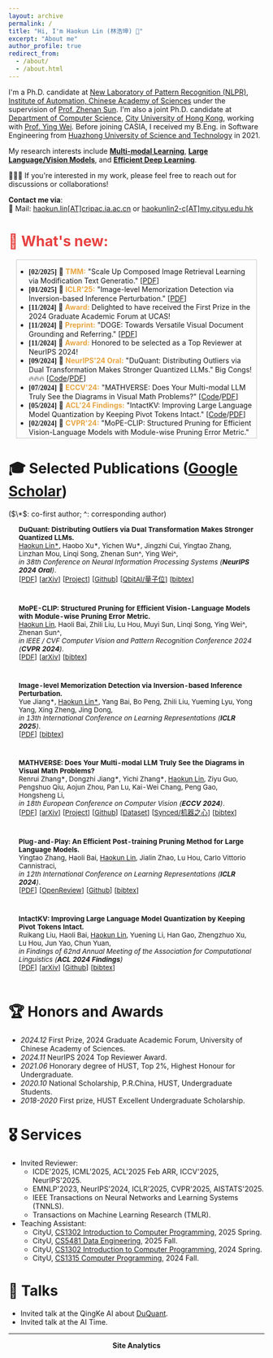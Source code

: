 ```yaml
---
layout: archive
permalink: /
title: "Hi, I'm Haokun Lin (林浩坤) 🍻"
excerpt: "About me"
author_profile: true
redirect_from: 
  - /about/
  - /about.html
---
```



I'm a Ph.D. candidate at [New Laboratory of Pattern Recognition (NLPR)](http://cripac.ia.ac.cn/en/EN/volumn/home.shtml), [Institute of Automation, Chinese Academy of Sciences](https://english.ia.cas.cn/) under the supervision of [Prof. Zhenan Sun](http://www.cbsr.ia.ac.cn/users/znsun/). I'm also a joint Ph.D. candidate at [Department of Computer Science](https://www.cs.cityu.edu.hk/), [City University of Hong Kong](https://www.cityu.edu.hk/), working with [Prof. Ying Wei](https://wei-ying.net/). 
Before joining CASIA, I received my B.Eng. in Software Engineering from [Huazhong University of Science and Technology](https://english.hust.edu.cn/) in 2021.
 

My research interests include **<u>Multi-modal Learning</u>**, **<u>Large Language/Vision Models</u>**, and **<u>Efficient Deep Learning</u>**.

👋👋👋 If you're interested in my work, please feel free to reach out for discussions or collaborations!

**Contact me via**:  
📧 Mail: [haokun.lin[AT]cripac.ia.ac.cn](haokun.lin@cripac.ia.ac.cn) or [haokunlin2-c[AT]my.cityu.edu.hk](haokunlin2-c@my.cityu.edu.hk)

<h1 style="color: rgb(231, 65, 65);">🌈 What's new:</h1>

<div style="height: 350px; overflow: auto; border: 1px solid #ccc; margin: 15px;">

<ul>
  <li><strong style="font-family: Consolas;">[02/2025]</strong>  🎉 <b style="color: rgb(231, 165, 65);">TMM:</b> "Scale Up Composed Image Retrieval Learning via Modification Text Generatio." [<a href="https://arxiv.org/pdf/2504.05316">PDF</a>]</li>
  <li><strong style="font-family: Consolas;">[01/2025]</strong>  🎉 <b style="color: rgb(231, 165, 65);">ICLR'25:</b> "Image-level Memorization Detection via Inversion-based Inference Perturbation." [<a href="https://openreview.net/pdf?id=vwOq7twk7L">PDF</a>]</li>
  <li><strong style="font-family: Consolas;">[11/2024]</strong>  🚀 <b style="color: rgb(231, 165, 65);">Award:</b> Delighted to have received the First Prize in the 2024 Graduate Academic Forum at UCAS!</li>
  <li><strong style="font-family: Consolas;">[11/2024]</strong>  📜 <b style="color: rgb(231, 165, 65);">Preprint:</b> "DOGE: Towards Versatile Visual Document Grounding and Referring." [<a href="https://arxiv.org/pdf/2411.17125">PDF</a>]</li>
  <li><strong style="font-family: Consolas;">[11/2024]</strong>  🚀 <b style="color: rgb(231, 165, 65);">Award:</b> Honored to be selected as a Top Reviewer at NeurIPS 2024!</li>
 <li><strong style="font-family: Consolas;">[09/2024]</strong>  🎉 <b style="color: rgb(231, 165, 65);">NeurIPS'24 Oral:</b> "DuQuant: Distributing Outliers via Dual Transformation Makes Stronger Quantized LLMs." Big Congs! 🔥🔥🔥 [<a href="https://github.com/Hsu1023/DuQuant">Code</a>/<a href="https://arxiv.org/pdf/2406.01721">PDF</a>]</li>
  <li><strong style="font-family: Consolas;">[07/2024]</strong>  🎉 <b style="color: rgb(231, 165, 65);">ECCV'24:</b> "MATHVERSE: Does Your Multi-modal LLM Truly See the Diagrams in Visual Math Problems?" [<a href="https://github.com/ZrrSkywalker/MathVerse">Code</a>/<a href="https://arxiv.org/pdf/2403.14624">PDF</a>]</li>
  <li><strong style="font-family: Consolas;">[05/2024]</strong>  🎉 <b style="color: rgb(231, 165, 65);">ACL'24 Findings:</b> "IntactKV: Improving Large Language Model Quantization by Keeping Pivot Tokens Intact." [<a href="https://github.com/ruikangliu/IntactKV">Code</a>/<a href="https://arxiv.org/pdf/2403.01241">PDF</a>]</li>
  <li><strong style="font-family: Consolas;">[02/2024]</strong>  🎉  <b style="color: rgb(231, 165, 65);">CVPR'24:</b> "MoPE-CLIP: Structured Pruning for Efficient Vision-Language Models with Module-wise Pruning Error Metric." [<a href="https://arxiv.org/pdf/2403.07839">PDF</a>]</li>
  <li><strong style="font-family: Consolas;">[01/2024]</strong>  🎉  <b style="color: rgb(231, 165, 65);">ICLR'24:</b> "Plug-and-Play: An Efficient Post-training Pruning Method for Large Language Models." [<a href="https://github.com/biomedical-cybernetics/Relative-importance-and-activation-pruning">Code</a>/<a href="https://openreview.net/pdf?id=Tr0lPx9woF">PDF</a>]</li>
  <li><strong style="font-family: Consolas;">[03/2022]</strong>  🎓 <b style="color: rgb(231, 165, 65);">Starting Joint Ph.D.@CityU:</b> I will join Prof. <a href="https://wei-ying.net/">Ying Wei</a>'s group at CityU in 2022 Fall!</li>
  <li><strong style="font-family: Consolas;">[09/2021]</strong>  🎓 <b style="color: rgb(231, 165, 65);">Starting Ph.D.@CASIA:</b> I will join Prof. <a href="http://www.cbsr.ia.ac.cn/users/znsun/">Zhenan Sun</a>'s group at NLPR, CASIA in 2021 Fall!</li>
  <li><strong style="font-family: Consolas;">[06/2021]</strong>  🎓 <b style="color: rgb(231, 165, 65);">Graduation@HUST:</b> Recieved my Bachelor's Degree from Huazhong University of Science and Technology with Honorary degree.</li>
</ul>
</div>



# 🎓 Selected Publications ([Google Scholar](https://scholar.google.com/citations?user=7DnpUlIAAAAJ))
($\*$: co-first author;  ^: corresponding author)
<table style="width:100%;border:None;border-spacing:0px;border-collapse:separate;margin-right:0;margin-left:0;margin-top:-1.5em;font-size:0.95em;">
  <tr>
    <!-- <td style="padding:8px;width:30%;vertical-align:middle;border:none;">
      <a href="images/.png">
      <img src='images/.png' width="300">
      </a>
    </td> -->
    <td style="padding:20px;width:70%;vertical-align:middle;border-right:none;border-bottom:none;">
      <b>DuQuant: Distributing Outliers via Dual Transformation Makes Stronger Quantized LLMs.</b> 
      <br>
      <u>Haokun Lin*</u>, Haobo Xu*, Yichen Wu*, Jingzhi Cui, Yingtao Zhang, Linzhan Mou, Linqi Song, Zhenan Sun^, Ying Wei^,
      <br>
      <i>in 38th Conference on Neural Information Processing Systems (<b>NeurIPS 2024 Oral</b>)</i>. 
      <br>
      [<a href="https://arxiv.org/pdf/2406.01721">PDF</a>]
      [<a href="https://arxiv.org/pdf/2406.01721">arXiv</a>]
      [<a href="https://duquant.github.io/">Project</a>]
      [<a href="https://github.com/Hsu1023/DuQuant">Github</a>]
      [<a href="https://mp.weixin.qq.com/s/lM4HeylIivW8c2o5f6J8wg">QbitAI/量子位</a>] 
      [<a href="https://scholar.googleusercontent.com/scholar.bib?q=info:7ed_gRMZ2K8J:scholar.google.com/&output=citation&scisdr=ClGb7WsHEJj5ikR5kvs:AFWwaeYAAAAAZ_t_ivuNiaHr_MEN49QUocTVDlA&scisig=AFWwaeYAAAAAZ_t_isLaMkGx5aFWqySHBsqSer8&scisf=4&ct=citation&cd=-1&hl=en">bibtex</a>]
    </td>
  </tr>

  <tr>
    <!-- <td style="padding:8px;width:30%;vertical-align:middle;border:none;">
      <a href="images/.png">
      <img src='images/.png' width="300">
      </a>
    </td> -->
    <td style="padding:20px;width:70%;vertical-align:middle;border-right:none;border-bottom:none;">
       <b>MoPE-CLIP: Structured Pruning for Efficient Vision-Language Models with Module-wise Pruning Error Metric.</b> 
      <br>
      <u>Haokun Lin</u>, Haoli Bai, Zhili Liu, Lu Hou, Muyi Sun, Linqi Song, Ying Wei^, Zhenan Sun^,
      <br>
      <i>in IEEE / CVF Computer Vision and Pattern Recognition Conference 2024 (<b>CVPR 2024</b>).</i>
      <br>
      [<a href="https://arxiv.org/pdf/2403.07839">PDF</a>]
      [<a href="https://arxiv.org/abs/2403.07839">arXiv</a>] 
      [<a href="https://scholar.googleusercontent.com/scholar.bib?q=info:8JMVX1X1EywJ:scholar.google.com/&output=citation&scisdr=ClGb7WsHEJj5ikR5qgY:AFWwaeYAAAAAZ_t_sgZf0jXNAehvp4b2wptIGY0&scisig=AFWwaeYAAAAAZ_t_snJf8JYEvv0mKJP1MpwYz5s&scisf=4&ct=citation&cd=-1&hl=en">bibtex</a>]
    </td>
  </tr>

  <tr>
    <!-- <td style="padding:8px;width:30%;vertical-align:middle;border:none;">
      <a href="images/.png">
      <img src='images/.png' width="300">
      </a>
    </td> -->
    <td style="padding:20px;width:70%;vertical-align:middle;border-right:none;border-bottom:none;">
       <b>Image-level Memorization Detection via Inversion-based Inference Perturbation.</b> 
      <br>
      Yue Jiang*, <u>Haokun Lin*</u>, Yang Bai, Bo Peng, Zhili Liu, Yueming Lyu, Yong Yang, Xing Zheng, Jing Dong,
      <br>
      <i>in 13th International Conference on Learning Representations (<b>ICLR 2025</b>)</i>. 
      <br>
      [<a href="https://openreview.net/pdf?id=vwOq7twk7L">PDF</a>]
      [<a href="https://scholar.googleusercontent.com/scholar.bib?q=info:QLPWAqSZxR0J:scholar.google.com/&output=citation&scisdr=ClGb7WsaEJj5ikR5wk0:AFWwaeYAAAAAZ_t_2kwQyRuZ_GFWpFMIJGCFa5g&scisig=AFWwaeYAAAAAZ_t_2tyVM3U6q28uzR1k11m-W70&scisf=4&ct=citation&cd=-1&hl=en">bibtex</a>]
    </td>
  </tr>

  <tr>
    <!-- <td style="padding:8px;width:30%;vertical-align:middle;border:none;">
      <a href="images/.png">
      <img src='images/.png' width="300">
      </a>
    </td> -->
    <td style="padding:20px;width:70%;vertical-align:middle;border-right:none;border:none;">
      <b>MATHVERSE: Does Your Multi-modal LLM Truly See the Diagrams in Visual Math Problems?</b> 
      <br>
      Renrui Zhang*, Dongzhi Jiang*, Yichi Zhang*, <u>Haokun Lin</u>, Ziyu Guo, Pengshuo Qiu, Aojun Zhou, Pan Lu, Kai-Wei Chang, Peng Gao, Hongsheng Li,
      <br>
      <i>in 18th European Conference on Computer Vision (<b>ECCV 2024</b>)</i>. 
      <br>
      [<a href="https://arxiv.org/pdf/2403.14624">PDF</a>]
      [<a href="https://arxiv.org/abs/2403.14624">arXiv</a>]
      [<a href="https://mathverse-cuhk.github.io/">Project</a>]
      [<a href="https://github.com/ZrrSkywalker/MathVerse">Github</a>]
      [<a href="https://huggingface.co/datasets/AI4Math/MathVerse">Dataset</a>]
      [<a href="https://mp.weixin.qq.com/s/gEcCi92PdMMCItFII84lcw">Synced/机器之心</a>] 
      [<a href="https://scholar.googleusercontent.com/scholar.bib?q=info:8_jFJjLGaXQJ:scholar.google.com/&output=citation&scisdr=ClGb7WsHEJj5ikSGHzU:AFWwaeYAAAAAZ_uABzWJREnGYbVlZ3AmVBpXgRc&scisig=AFWwaeYAAAAAZ_uAB6M_J38b3iYZ_1XzTjDHKGo&scisf=4&ct=citation&cd=-1&hl=en">bibtex</a>]
    </td>
  </tr>

  <tr>
    <!-- <td style="padding:8px;width:30%;vertical-align:middle;border:none;">
      <a href="images/.png">
      <img src='images/.png' width="300">
      </a>
    </td> -->
    <td style="padding:20px;width:70%;vertical-align:middle;border-right:none;border-bottom:none;">
      <b>Plug-and-Play: An Efficient Post-training Pruning Method for Large Language Models.</b> 
      <br>
      Yingtao Zhang, Haoli Bai, <u>Haokun Lin</u>, Jialin Zhao, Lu Hou, Carlo Vittorio Cannistraci,
      <br>
      <i>in 12th International Conference on Learning Representations (<b>ICLR 2024</b>)</i>. 
      <br>
      [<a href="https://openreview.net/pdf?id=Tr0lPx9woF">PDF</a>]
      [<a href="https://openreview.net/forum?id=Tr0lPx9woF">OpenReview</a>]
      [<a href="https://github.com/biomedical-cybernetics/Relative-importance-and-activation-pruning">Github</a>]
      [<a href="https://scholar.googleusercontent.com/scholar.bib?q=info:fHzPozkRlIAJ:scholar.google.com/&output=citation&scisdr=ClGb7WsaEJj5ikSGRYw:AFWwaeYAAAAAZ_uAXY2CO_WRj7QUgbVq5ht6HpI&scisig=AFWwaeYAAAAAZ_uAXXT9m06SL90bosUJMTfmNTY&scisf=4&ct=citation&cd=-1&hl=en">bibtex</a>]
    </td>
  </tr>


<tr>
    <!-- <td style="padding:8px;width:30%;vertical-align:middle;border:none;">
      <a href="images/.png">
      <img src='images/.png' width="300">
      </a>
    </td> -->
    <td style="padding:20px;width:70%;vertical-align:middle;border-right:none;border-bottom:none;">
      <b>IntactKV: Improving Large Language Model Quantization by Keeping Pivot Tokens Intact.</b>
      <br>
      Ruikang Liu, Haoli Bai, <u>Haokun Lin</u>, Yuening Li, Han Gao, Zhengzhuo Xu, Lu Hou, Jun Yao, Chun Yuan,
      <br>
      <i>in Findings of 62nd Annual Meeting of the Association for Computational Linguistics (<b>ACL 2024 Findings</b>)</i>
      <br>
      [<a href="https://arxiv.org/pdf/2403.01241">PDF</a>]
      [<a href="https://arxiv.org/abs/2403.01241">arXiv</a>]
      [<a href="https://github.com/ruikangliu/IntactKV">Github</a>]
      [<a href="https://scholar.googleusercontent.com/scholar.bib?q=info:OkR9s_hreeMJ:scholar.google.com/&output=citation&scisdr=ClGb7WsaEJj5ikSGj3E:AFWwaeYAAAAAZ_uAl3ANRYJrWIPbZDlX9sxIqRs&scisig=AFWwaeYAAAAAZ_uAl8u3S96pRNoUs-tFPU9b4mI&scisf=4&ct=citation&cd=-1&hl=en">bibtex</a>]
    </td>
  </tr>

</table>



# 🏆 Honors and Awards
- *2024.12*  First Prize, 2024 Graduate Academic Forum, University of Chinese Academy of Sciences.
- *2024.11*  NeurIPS 2024 Top Reviewer Award.
- *2021.06*  Honorary degree of HUST, Top 2%, Highest Honour for Undergraduate.
- *2020.10*  National Scholarship, P.R.China, HUST, Undergraduate Students.
- *2018-2020*  First prize, HUST Excellent Undergraduate Scholarship.
<!-- - *2016.10* Second prize, National (Senior) High School Mathematical Competition of China. -->
   

# 🎖 Services
- Invited Reviewer:
  - ICDE'2025, ICML'2025, ACL'2025 Feb ARR, ICCV'2025, NeurIPS'2025.
  - EMNLP'2023, NeurIPS'2024, ICLR'2025, CVPR'2025, AISTATS'2025.
  <!-- - AIM-FM workshop@NeurIPS'2024. -->
  - IEEE Transactions on Neural Networks and Learning Systems (TNNLS).
  - Transactions on Machine Learning Research (TMLR).
- Teaching Assistant:
  - CityU, [CS1302 Introduction to Computer Programming](https://www.cityu.edu.hk/catalogue/ug/202021/course/CS1302.htm), 2025 Spring.
  - CityU, [CS5481 Data Engineering](https://www.cityu.edu.hk/catalogue/pg/202425/course/CS5481.htm), 2025 Fall.
  - CityU, [CS1302 Introduction to Computer Programming](https://www.cityu.edu.hk/catalogue/ug/202021/course/CS1302.htm), 2024 Spring.
  - CityU, [CS1315 Computer Programming](https://www.cityu.edu.hk/catalogue/ug/current/course/CS1315.htm), 2024 Fall.


# 💬 Talks
- Invited talk at the QingKe AI about [DuQuant](https://hcqnc.xetlk.com/sl/2pnEgg).
- Invited talk at the AI Time.

--------

<center><b>Site Analytics</b></center>
<script type='text/javascript' id='clustrmaps' src='//cdn.clustrmaps.com/map_v2.js?cl=ffffff&w=298&t=m&d=DUrSKJKr96ryDYhhGZd-DY-6R_GeZFHFnddY0E2qqII'></script>